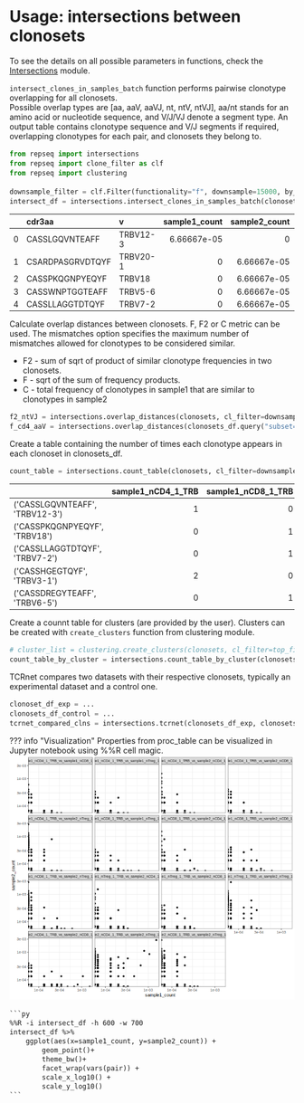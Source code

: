 # Usage: intersections between clonosets

To see the details on all possible parameters in functions, check the [Intersections](functions.md#intersections) module.
    


`intersect_clones_in_samples_batch` function performs pairwise clonotype overlapping for all clonosets.
<br>Possible overlap types are [aa, aaV, aaVJ, nt, ntV, ntVJ], aa/nt stands for an amino acid or nucleotide sequence, and V/J/VJ denote a segment type. 
An output table contains clonotype sequence and V/J segments if required, overlapping clonotypes for each pair, and clonosets they belong to.    

```py
from repseq import intersections
from repseq import clone_filter as clf
from repseq import clustering

downsample_filter = clf.Filter(functionality="f", downsample=15000, by_umi=True, seed=100)
intersect_df = intersections.intersect_clones_in_samples_batch(clonosets_df, cl_filter=downsample_filter, overlap_type="aaV", by_freq=True)
```

|    | cdr3aa           | v        |   sample1_count |   sample2_count | sample1            | sample2            | pair                                     |
|---:|:-----------------|:---------|----------------:|----------------:|:-------------------|:-------------------|:-----------------------------------------|
|  0 | CASSLGQVNTEAFF   | TRBV12-3 |     6.66667e-05 |     0           | sample1_nCD4_1_TRB | sample2_nCD4_1_TRB | sample1_nCD4_1_TRB_vs_sample2_nCD4_1_TRB |
|  1 | CSARDPASGRVDTQYF | TRBV20-1 |     0           |     6.66667e-05 | sample1_nCD4_1_TRB | sample2_nCD4_1_TRB | sample1_nCD4_1_TRB_vs_sample2_nCD4_1_TRB |
|  2 | CASSPKQGNPYEQYF  | TRBV18   |     0           |     6.66667e-05 | sample1_nCD4_1_TRB | sample2_nCD4_1_TRB | sample1_nCD4_1_TRB_vs_sample2_nCD4_1_TRB |
|  3 | CASSWNPTGGTEAFF  | TRBV5-6  |     0           |     6.66667e-05 | sample1_nCD4_1_TRB | sample2_nCD4_1_TRB | sample1_nCD4_1_TRB_vs_sample2_nCD4_1_TRB |
|  4 | CASSLLAGGTDTQYF  | TRBV7-2  |     0           |     6.66667e-05 | sample1_nCD4_1_TRB | sample2_nCD4_1_TRB | sample1_nCD4_1_TRB_vs_sample2_nCD4_1_TRB |


Calculate overlap distances between clonosets. F, F2 or C metric can be used. The mismatches option specifies the maximum number of mismatches allowed for clonotypes to be considered similar.

* F2 - sum of sqrt of product of similar clonotype frequencies in two clonosets. 
* F - sqrt of the sum of frequency products. 
* C - total frequency of clonotypes in sample1 that are similar to clonotypes in sample2

```py
f2_ntVJ = intersections.overlap_distances(clonosets, cl_filter=downsample_filter, overlap_type="ntVJ", mismatches=0, metric="F2")
f_cd4_aaV = intersections.overlap_distances(clonosets_df.query("subset=='nCD4'"), cl_filter=downsample_filter, overlap_type="aaV", mismatches=0, metric="F")
```

Create a table containing the number of times each clonotype appears in each clonoset in clonosets_df.

```py
count_table = intersections.count_table(clonosets, cl_filter=downsample_filter, overlap_type="aaV", mismatches=0)
```
|                                |   sample1_nCD4_1_TRB |   sample1_nCD8_1_TRB |   sample1_nTreg_1_TRB |   sample2_nCD4_1_TRB |   sample2_nCD8_1_TRB |   sample2_nTreg_1_TRB |
|:-------------------------------|---------------------:|---------------------:|----------------------:|---------------------:|---------------------:|----------------------:|
| ('CASSLGQVNTEAFF', 'TRBV12-3') |                    1 |                    0 |                     0 |                    0 |                    0 |                     0 |
| ('CASSPKQGNPYEQYF', 'TRBV18')  |                    0 |                    1 |                     0 |                    0 |                    0 |                     0 |
| ('CASSLLAGGTDTQYF', 'TRBV7-2') |                    0 |                    1 |                     0 |                    1 |                    1 |                     0 |
| ('CASSHGEGTQYF', 'TRBV3-1')    |                    2 |                    0 |                     0 |                    0 |                    0 |                     0 |
| ('CASSDREGYTEAFF', 'TRBV6-5')  |                    0 |                    1 |                     0 |                    0 |                    0 |                     0 |

Create a counnt table for clusters (are provided by the user). Clusters can be created with `create_clusters` function from clustering module. 

```py
# cluster_list = clustering.create_clusters(clonosets, cl_filter=top_filter, mismatches=1, overlap_type="aaV", igh=False, tcrdist_radius=None, count_by_freq=True)
count_table_by_cluster = intersections.count_table_by_cluster(clonosets_df, clusters_list, cl_filter=downsample_filter, overlap_type="aaV", mismatches=1)
```

TCRnet compares two datasets with their respective clonosets, typically an experimental dataset and a control one. 

```py
clonoset_df_exp = ...
clonosets_df_control = ...
tcrnet_compared_clns = intersections.tcrnet(clonosets_df_exp, clonosets_df_control, cl_filter=downsampling, overlap_type="aaVJ", mismatches=1)
``` 

??? info "Visualization"
    Properties from proc_table can be visualized in Jupyter notebook using %%R cell magic. 
    ![intersections](images_docs/intersections_table.png)
    
    ```py
    %%R -i intersect_df -h 600 -w 700
    intersect_df %>% 
        ggplot(aes(x=sample1_count, y=sample2_count)) +
            geom_point()+
            theme_bw()+
            facet_wrap(vars(pair)) +
            scale_x_log10() +
            scale_y_log10()
    ```
